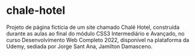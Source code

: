 # chale-hotel
Projeto de página fictícia de um site chamado Chalé Hotel, construída durante as aulas ao final do módulo CSS3 Intermediário e Avançado, no curso Desenvolvimento Web Completo 2022, disponível na plataforma da Udemy, sediada por Jorge Sant Ana, Jamilton Damasceno.
